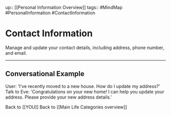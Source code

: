 up:: [[Personal Information Overview]]
tags:: #MindMap #PersonalInformation #ContactInformation

# Contact Information

Manage and update your contact details, including address, phone number, and email.

---
## Conversational Example
User: 'I've recently moved to a new house. How do I update my address?'
Talk to Eve: 'Congratulations on your new home! I can help you update your address. Please provide your new address details.'

Back to [[YOU]]
Back to [[Main Life Categories overview]]